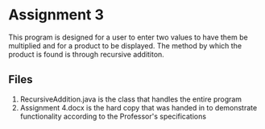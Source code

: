 # Assignment 3

This program is designed for a user to enter two values to have them be multiplied and for a product to be displayed. The method by which the product is found is through recursive addititon.

## Files

1. RecursiveAddition.java is the class that handles the entire program
2. Assignment 4.docx is the hard copy that was handed in to demonstrate functionality according to the Professor's specifications
